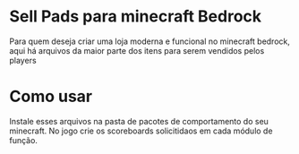 # Sell Pads para minecraft Bedrock
Para quem deseja criar uma loja moderna e funcional no minecraft bedrock, aqui há arquivos da maior parte dos itens para serem vendidos pelos players
# Como usar
Instale esses arquivos na pasta de pacotes de comportamento do seu minecraft. No jogo crie os scoreboards solicitidaos em cada módulo de função.
